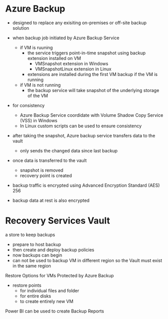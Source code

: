 # Azure Backup

* designed to replace any exisiting on-premises or off-site backup solution
* when backup job initiated by Azure Backup Service
    * if VM is ruuning
        * the service triggers point-in-time snapshot using backup extension installed on VM
            * VMSnapshot extension in Windows
            * VMSnapshotLinux extension in Linux
        * extensions are installed during the first VM backup if the VM is running
    * if VM is not running 
        * the backup service will take snapshot of the underlying storage of the VM

* for consistency
    * Azure Backup Service coordidate with Volume Shadow Copy Service (VSS) in Windows
    * In Linux custom scripts can be used to ensure consistency

* after taking the snapshot, Azure backup service transfers data to the vault
    * only sends the changed data since last backup

* once data is transferred to the vault
    * snapshot is removed
    * recovery point is created

* backup traffic is encrypted using Advanced Encryption Standard (AES) 256

* backup data at rest is also encrypted


# Recovery Services Vault

a store to keep backups
* prepare to host backup
* then create and deploy backup policies
* now backups can begin 
* can not be used to backup VM in different region so the Vault must exist in the same region

Restore Options for VMs Protected by Azure Backup
* restore points
    * for individual files and folder
    * for entire disks 
    * to create entirely new VM

Power BI can be used to create Backup Reports 







